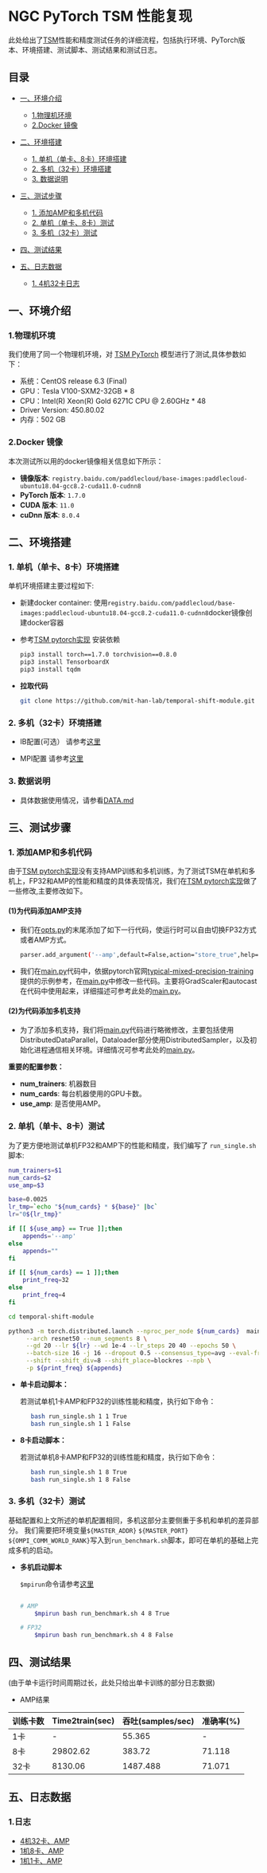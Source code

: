 <!-- omit in toc -->
# NGC PyTorch TSM 性能复现


此处给出了[TSM](https://github.com/mit-han-lab/temporal-shift-module)性能和精度测试任务的详细流程，包括执行环境、PyTorch版本、环境搭建、测试脚本、测试结果和测试日志。

<!-- omit in toc -->
## 目录
- [一、环境介绍](#一环境介绍)
  - [1.物理机环境](#1物理机环境)
  - [2.Docker 镜像](#2docker-镜像)
- [二、环境搭建](#二环境搭建)
  - [1. 单机（单卡、8卡）环境搭建](#1-单机单卡8卡环境搭建)
  - [2. 多机（32卡）环境搭建](#2-多机32卡环境搭建)
  - [3. 数据说明](#3-数据说明)

- [三、测试步骤](#三测试步骤)
  - [1. 添加AMP和多机代码](#1-添加AMP和多机代码)
  - [2. 单机（单卡、8卡）测试](#2-单机单卡8卡测试)
  - [3. 多机（32卡）测试](#3-多机32卡测试)
- [四、测试结果](#四测试结果)
- [五、日志数据](#五日志数据)
  - [1. 4机32卡日志](#1日志)


## 一、环境介绍

### 1.物理机环境

我们使用了同一个物理机环境，对 [TSM PyTorch](https://github.com/mit-han-lab/temporal-shift-module) 模型进行了测试,具体参数如下：
  - 系统：CentOS release 6.3 (Final)
  - GPU：Tesla V100-SXM2-32GB * 8
  - CPU：Intel(R) Xeon(R) Gold 6271C CPU @ 2.60GHz * 48
  - Driver Version: 450.80.02
  - 内存：502 GB

### 2.Docker 镜像

本次测试所以用的docker镜像相关信息如下所示：

- **镜像版本**: `registry.baidu.com/paddlecloud/base-images:paddlecloud-ubuntu18.04-gcc8.2-cuda11.0-cudnn8`
- **PyTorch 版本**: `1.7.0`
- **CUDA 版本**: `11.0`
- **cuDnn 版本**: `8.0.4`

## 二、环境搭建

### 1. 单机（单卡、8卡）环境搭建

单机环境搭建主要过程如下:
- 新建docker container:
使用`registry.baidu.com/paddlecloud/base-images:paddlecloud-ubuntu18.04-gcc8.2-cuda11.0-cudnn8`docker镜像创建docker容器  

- 参考[TSM pytorch实现](https://github.com/mit-han-lab/temporal-shift-module#prerequisites) 安装依赖
    ```bash
    pip3 install torch==1.7.0 torchvision==0.8.0
    pip3 install TensorboardX
    pip3 install tqdm
    ```

- **拉取代码**

    ```bash
    git clone https://github.com/mit-han-lab/temporal-shift-module.git
    ```

### 2. 多机（32卡）环境搭建

- IB配置(可选）
请参考[这里](https://github.com/PaddlePaddle/Perf/blob/master/utils/ib.md)

- MPI配置
请参考[这里](https://github.com/PaddlePaddle/Perf/blob/master/utils/mpi.md)


### 3. 数据说明
- 具体数据使用情况，请参看[DATA.md](DATA.md)

## 三、测试步骤

### 1. 添加AMP和多机代码
由于[TSM pytorch实现](https://github.com/mit-han-lab/temporal-shift-module)没有支持AMP训练和多机训练，为了测试TSM在单机和多机上，FP32和AMP的性能和精度的具体表现情况，我们在[TSM pytorch实现](https://github.com/mit-han-lab/temporal-shift-module)做了一些修改,主要修改如下。
#### (1)为代码添加AMP支持
- 我们在[opts.py](https://github.com/mit-han-lab/temporal-shift-module/blob/master/opts.py)的末尾添加了如下一行代码，使运行时可以自由切换FP32方式或者AMP方式。
   ```bash
   parser.add_argument('--amp',default=False,action="store_true",help="use amp training")
   ```

- 我们在[main.py](https://github.com/mit-han-lab/temporal-shift-module/blob/master/main.py)代码中，依据pytorch官网[typical-mixed-precision-training](https://pytorch.org/docs/master/notes/amp_examples.html#typical-mixed-precision-training)  提供的示例参考，在[main.py](https://github.com/mit-han-lab/temporal-shift-module/blob/master/main.py)中修改一些代码。主要将GradScaler和autocast在代码中使用起来，详细描述可参考此处的[main.py](temporal-shift-module/main.py)。
  
#### (2)为代码添加多机支持   
- 为了添加多机支持，我们将[main.py](https://github.com/mit-han-lab/temporal-shift-module/blob/master/main.py)代码进行略微修改，主要包括使用DistributedDataParallel，Dataloader部分使用DistributedSampler，以及初始化进程通信相关环境。详细情况可参考此处的[main.py](temporal-shift-module/main.py)。

   
   
**重要的配置参数：**

- **num_trainers**: 机器数目
- **num_cards**: 每台机器使用的GPU卡数。
- **use_amp**: 是否使用AMP。

### 2. 单机（单卡、8卡）测试

为了更方便地测试单机FP32和AMP下的性能和精度，我们编写了 `run_single.sh` 脚本:

``` bash
num_trainers=$1
num_cards=$2
use_amp=$3

base=0.0025
lr_tmp=`echo "${num_cards} * ${base}" |bc`
lr="0${lr_tmp}"

if [[ ${use_amp} == True ]];then
    appends='--amp'
else
    appends=""
fi

if [[ ${num_cards} == 1 ]];then
    print_freq=32
else
    print_freq=4
fi

cd temporal-shift-module

python3 -m torch.distributed.launch --nproc_per_node ${num_cards}  main.py kinetics RGB \
     --arch resnet50 --num_segments 8 \
     --gd 20 --lr ${lr} --wd 1e-4 --lr_steps 20 40 --epochs 50 \
     --batch-size 16 -j 16 --dropout 0.5 --consensus_type=avg --eval-freq=1 \
     --shift --shift_div=8 --shift_place=blockres --npb \
     -p ${print_freq} ${appends}
```


- **单卡启动脚本：**

    若测试单机1卡AMP和FP32的训练性能和精度，执行如下命令：

    ```bash
       bash run_single.sh 1 1 True
       bash run_single.sh 1 1 False
    ```

- **8卡启动脚本：**

    若测试单机8卡AMP和FP32的训练性能和精度，执行如下命令：

    ```bash
       bash run_single.sh 1 8 True
       bash run_single.sh 1 8 False
    ```


### 3. 多机（32卡）测试
基础配置和上文所述的单机配置相同，多机这部分主要侧重于多机和单机的差异部分。
我们需要把环境变量`${MASTER_ADDR}`  `${MASTER_PORT}` `${OMPI_COMM_WORLD_RANK}`写入到`run_benchmark.sh`脚本，即可在单机的基础上完成多机的启动。

- **多机启动脚本**

	`$mpirun`命令请参考[这里](https://github.com/PaddlePaddle/Perf/blob/master/utils/mpi.md#需要把集群节点环境传给通信框架)

	```bash
	
    # AMP
    	$mpirun bash run_benchmark.sh 4 8 True
 
    # FP32
    	$mpirun bash run_benchmark.sh 4 8 False
	
	```

## 四、测试结果
(由于单卡运行时间周期过长，此处只给出单卡训练的部分日志数据)
- AMP结果

|  训练卡数   | Time2train(sec)  |吞吐(samples/sec)  |  准确率(%) |
|------------|------------|------------|------------|
|    1卡     |     -      |    55.365     |    -     |
|    8卡     | 29802.62   |   383.72      |     71.118     |
|    32卡    | 8130.06   |   1487.488      |    71.071     |
  

## 五、日志数据
### 1.日志
- [4机32卡、AMP ](../log/gPUx32_AMP.log)
- [1机8卡、AMP ](../log/gPUx8_AMP.log)
- [1机1卡、AMP ](../log/gPUx1_AMP.log)

